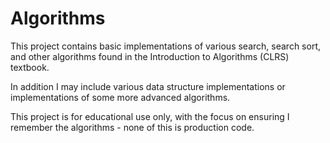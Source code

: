 Algorithms
==========

This project contains basic implementations of various search, search sort, and other algorithms found in the Introduction to Algorithms (CLRS) textbook.

In addition I may include various data structure implementations or implementations of some more advanced algorithms.

This project is for educational use only, with the focus on ensuring I remember the algorithms - none of this is production code.

